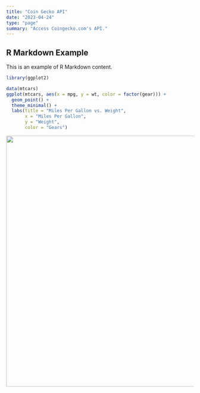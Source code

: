 ```yaml
---
title: "Coin Gecko API"
date: "2023-04-24"
type: "page"
summary: "Access Coingecko.com's API."
---
```


## R Markdown Example

This is an example of R Markdown content.


```r
library(ggplot2)

data(mtcars)
ggplot(mtcars, aes(x = mpg, y = wt, color = factor(gear))) +
  geom_point() +
  theme_minimal() +
  labs(title = "Miles Per Gallon vs. Weight",
       x = "Miles Per Gallon",
       y = "Weight",
       color = "Gears")
```

<img src="{{< blogdown/postref >}}index_files/figure-html/unnamed-chunk-1-1.png" width="672" />


